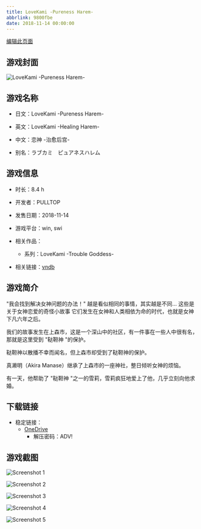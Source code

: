 ```yaml
---
title: LoveKami -Pureness Harem-
abbrlink: 9800fbe
date: 2018-11-14 00:00:00
---
```

[编辑此页面](https://github.com/ACG-3/ADV3-source/blob/main/source/_posts/games/LoveKami%20-Pureness%20Harem-.md)

## 游戏封面

![LoveKami -Pureness Harem-](https://pan.timero.xyz/onedrive/img_lib_001/LoveKami%20-Pureness%20Harem-_cover.avif)


## 游戏名称

- 日文：LoveKami -Pureness Harem-
- 英文：LoveKami -Healing Harem-
- 中文：恋神 -治愈后宫-

- 别名：ラブカミ　ピュアネスハレム


## 游戏信息

- 时长：8.4 h
- 开发者：PULLTOP
- 发售日期：2018-11-14
- 游戏平台：win, swi
- 相关作品：
   - 系列：LoveKami -Trouble Goddess-

- 相关链接：[vndb](https://vndb.org/v24472)


## 游戏简介

"我会找到解决女神问题的办法！"
越是看似相同的事情，其实越是不同...
这些是关于女神恋爱的奇怪小故事
它们发生在女神和人类相依为命的时代，也就是女神下凡六年之后。

我们的故事发生在上森市，这是一个深山中的社区，有一件事在一些人中很有名，那就是这里受到 "鞑靼神 "的保护。

鞑靼神以散播不幸而闻名，但上森市却受到了鞑靼神的保护。

真濑明（Akira Manase）继承了上森市的一座神社，整日倾听女神的烦恼。

有一天，他帮助了 "鞑靼神 "之一的雪莉，雪莉疯狂地爱上了他，几乎立刻向他求婚。




## 下载链接

- 稳定链接：
    - [OneDrive](https://pan.timero.xyz/onedrive/adv_lib_001/LoveKami%20-Pureness%20Harem-)
        - 解压密码：ADV!



## 游戏截图


![Screenshot 1](https://pan.timero.xyz/onedrive/img_lib_001/LoveKami%20-Pureness%20Harem-_Screenshot_1.avif)

![Screenshot 2](https://pan.timero.xyz/onedrive/img_lib_001/LoveKami%20-Pureness%20Harem-_Screenshot_2.avif)

![Screenshot 3](https://pan.timero.xyz/onedrive/img_lib_001/LoveKami%20-Pureness%20Harem-_Screenshot_3.avif)

![Screenshot 4](https://pan.timero.xyz/onedrive/img_lib_001/LoveKami%20-Pureness%20Harem-_Screenshot_4.avif)

![Screenshot 5](https://pan.timero.xyz/onedrive/img_lib_001/LoveKami%20-Pureness%20Harem-_Screenshot_5.avif)

